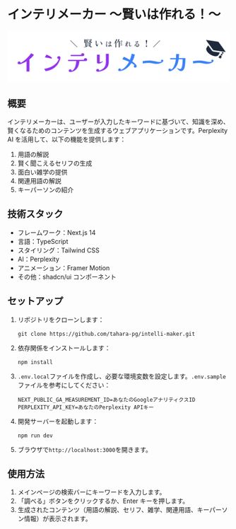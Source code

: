 # インテリメーカー 〜賢いは作れる！〜

<p align="center">
  <img src="/src/app/images/logo.png" alt="ロゴ" width="700">
</p>

## 概要

インテリメーカーは、ユーザーが入力したキーワードに基づいて、知識を深め、賢くなるためのコンテンツを生成するウェブアプリケーションです。Perplexity AI を活用して、以下の機能を提供します：

1. 用語の解説
2. 賢く聞こえるセリフの生成
3. 面白い雑学の提供
4. 関連用語の解説
5. キーパーソンの紹介

## 技術スタック

- フレームワーク：Next.js 14
- 言語：TypeScript
- スタイリング：Tailwind CSS
- AI：Perplexity
- アニメーション：Framer Motion
- その他：shadcn/ui コンポーネント

## セットアップ

1. リポジトリをクローンします：

   ```
   git clone https://github.com/tahara-pg/intelli-maker.git
   ```

2. 依存関係をインストールします：

   ```
   npm install
   ```

3. `.env.local`ファイルを作成し、必要な環境変数を設定します。`.env.sample`ファイルを参考にしてください：

   ```
   NEXT_PUBLIC_GA_MEASUREMENT_ID=あなたのGoogleアナリティクスID
   PERPLEXITY_API_KEY=あなたのPerplexity APIキー
   ```

4. 開発サーバーを起動します：

   ```
   npm run dev
   ```

5. ブラウザで`http://localhost:3000`を開きます。

## 使用方法

1. メインページの検索バーにキーワードを入力します。
2. 「調べる」ボタンをクリックするか、Enter キーを押します。
3. 生成されたコンテンツ（用語の解説、セリフ、雑学、関連用語、キーパーソン情報）が表示されます。
